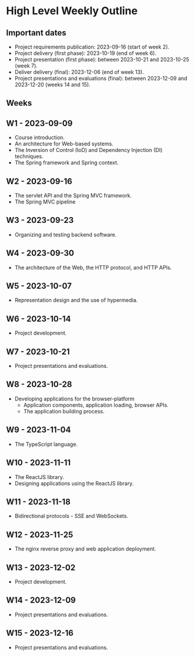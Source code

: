 # High Level Weekly Outline

## Important dates

- Project requirements publication: 2023-09-16 (start of week 2).
- Project delivery (first phase): 2023-10-19 (end of week 6).
- Project presentation (first phase): between 2023-10-21 and 2023-10-25 (week 7).
- Deliver delivery (final): 2023-12-06 (end of week 13).
- Project presentations and evaluations (final): between 2023-12-09 and 2023-12-20 (weeks 14 and 15).

## Weeks

## W1 - 2023-09-09
- Course introduction.
- An architecture for Web-based systems.
- The Inversion of Control (IoD) and Dependency Injection (DI) techniques.
- The Spring framework and Spring context.

## W2 - 2023-09-16
- The servlet API and the Spring MVC framework.
- The Spring MVC pipeline

## W3 - 2023-09-23
- Organizing and testing backend software.

## W4 - 2023-09-30
- The architecture of the Web, the HTTP protocol, and HTTP APIs. 

## W5 - 2023-10-07
- Representation design and the use of hypermedia.

## W6 - 2023-10-14
- Project development.

## W7 - 2023-10-21
- Project presentations and evaluations.

## W8 - 2023-10-28
- Developing applications for the browser-platform
    - Application components, application loading, browser APIs.
    - The application building process.

## W9 - 2023-11-04
- The TypeScript language.

## W10 - 2023-11-11
- The ReactJS library.
- Designing applications using the ReactJS library.

## W11 - 2023-11-18
- Bidirectional protocols - SSE and WebSockets.

## W12 - 2023-11-25
- The nginx reverse proxy and web application deployment.

## W13 - 2023-12-02
- Project development.

## W14 - 2023-12-09
- Project presentations and evaluations.

## W15 - 2023-12-16
- Project presentations and evaluations.